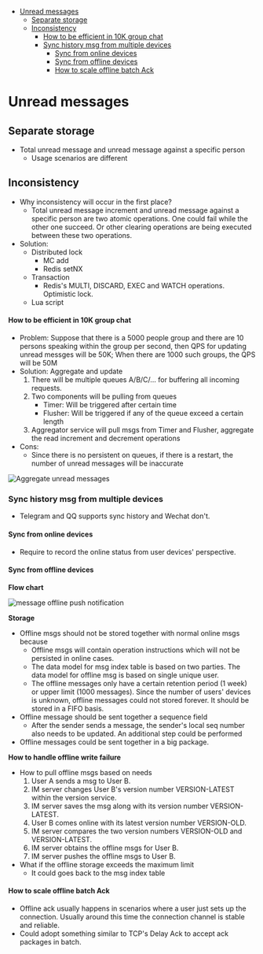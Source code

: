 - [Unread messages](#unread-messages)
  - [Separate storage](#separate-storage)
  - [Inconsistency](#inconsistency)
      - [How to be efficient in 10K group chat](#how-to-be-efficient-in-10k-group-chat)
    - [Sync history msg from multiple devices](#sync-history-msg-from-multiple-devices)
      - [Sync from online devices](#sync-from-online-devices)
      - [Sync from offline devices](#sync-from-offline-devices)
      - [How to scale offline batch Ack](#how-to-scale-offline-batch-ack)

# Unread messages
## Separate storage

* Total unread message and unread message against a specific person
  * Usage scenarios are different

## Inconsistency

* Why inconsistency will occur in the first place?
  * Total unread message increment and unread message against a specific person are two atomic operations. One could fail while the other one succeed. Or other clearing operations are being executed between these two operations.
* Solution:
  * Distributed lock
    * MC add
    * Redis setNX
  * Transaction
    * Redis's MULTI, DISCARD, EXEC and WATCH operations. Optimistic lock.
  * Lua script

#### How to be efficient in 10K group chat

* Problem: Suppose that there is a 5000 people group and there are 10 persons speaking within the group per second, then QPS for updating unread messges will be 50K; When there are 1000 such groups, the QPS will be 50M
* Solution: Aggregate and update
  1. There will be multiple queues A/B/C/... for buffering all incoming requests.
  2. Two components will be pulling from queues
     * Timer: Will be triggered after certain time
     * Flusher: Will be triggered if any of the queue exceed a certain length
  3. Aggregator service will pull msgs from Timer and Flusher, aggregate the read increment and decrement operations
* Cons:
  * Since there is no persistent on queues, if there is a restart, the number of unread messages will be inaccurate

![Aggregate unread messages](images/messenger\_unread\_aggregate.jpg)

### Sync history msg from multiple devices

* Telegram and QQ supports sync history and Wechat don't.

#### Sync from online devices

* Require to record the online status from user devices' perspective.

#### Sync from offline devices

**Flow chart**

![message offline push notification](.gitbook/assets/messenger\_offline\_sync.jpg)

**Storage**

* Offline msgs should not be stored together with normal online msgs because
  * Offline msgs will contain operation instructions which will not be persisted in online cases.
  * The data model for msg index table is based on two parties. The data model for offline msg is based on single unique user.
  * The offline messages only have a certain retention period (1 week) or upper limit (1000 messages). Since the number of users' devices is unknown, offline messages could not stored forever. It should be stored in a FIFO basis.
* Offline message should be sent together a sequence field
  * After the sender sends a message, the sender's local seq number also needs to be updated. An additional step could be performed
* Offline messages could be sent together in a big package.

**How to handle offline write failure**

* How to pull offline msgs based on needs
  1. User A sends a msg to User B.
  2. IM server changes User B's version number VERSION-LATEST within the version service.
  3. IM server saves the msg along with its version number VERSION-LATEST.
  4. User B comes online with its latest version number VERSION-OLD.
  5. IM server compares the two version numbers VERSION-OLD and VERSION-LATEST.
  6. IM server obtains the offline msgs for User B.
  7. IM server pushes the offline msgs to User B.
* What if the offline storage exceeds the maximum limit
  * It could goes back to the msg index table

#### How to scale offline batch Ack

* Offline ack usually happens in scenarios where a user just sets up the connection. Usually around this time the connection channel is stable and reliable.
* Could adopt something similar to TCP's Delay Ack to accept ack packages in batch.



